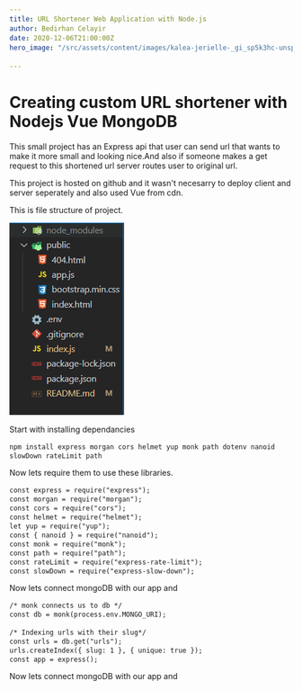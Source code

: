 ```yaml
---
title: URL Shortener Web Application with Node.js
author: Bedirhan Celayir
date: 2020-12-06T21:00:00Z
hero_image: "/src/assets/content/images/kalea-jerielle-_gi_sp5k3hc-unsplash.jpg"

---
```

# Creating custom URL shortener with Nodejs Vue MongoDB

This small project has an Express api that user can send url that wants to make it more small and looking nice.And also if someone makes a get request to this shortened url server routes user to original url.

This project is hosted on github and it wasn't necesarry to deploy client and server seperately and also used Vue from cdn.

This is file structure of project.

![](/src/assets/content/images/file-structure.PNG)

Start with installing dependancies

    npm install express morgan cors helmet yup monk path dotenv nanoid slowDown rateLimit path 

Now lets require them to use these libraries.

    const express = require("express");
    const morgan = require("morgan");
    const cors = require("cors");
    const helmet = require("helmet");
    let yup = require("yup");
    const { nanoid } = require("nanoid");
    const monk = require("monk");
    const path = require("path");
    const rateLimit = require("express-rate-limit");
    const slowDown = require("express-slow-down");

Now lets connect mongoDB with our app and 

    /* monk connects us to db */
    const db = monk(process.env.MONGO_URI);
    
    /* Indexing urls with their slug*/
    const urls = db.get("urls");
    urls.createIndex({ slug: 1 }, { unique: true });
    const app = express();
    

Now lets connect mongoDB with our app and 